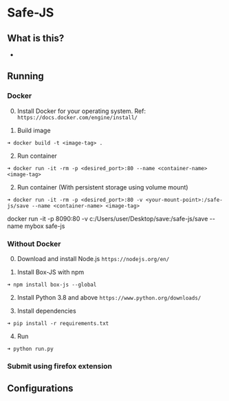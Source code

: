 # Safe-JS

## What is this?
- 

## Running
### Docker

0. Install Docker for your operating system. Ref: `https://docs.docker.com/engine/install/` 

1. Build image
```
➜ docker build -t <image-tag> .
```

2. Run container
```
➜ docker run -it -rm -p <desired_port>:80 --name <container-name> <image-tag>
```

2. Run container (With persistent storage using volume mount)
```
➜ docker run -it -rm -p <desired_port>:80 -v <your-mount-point>:/safe-js/save --name <container-name> <image-tag>
```
docker run -it -p 8090:80 -v c:/Users/user/Desktop/save:/safe-js/save --name mybox safe-js


### Without Docker

0. Download and install Node.js `https://nodejs.org/en/`

1. Install Box-JS with npm
```
➜ npm install box-js --global
```

2. Install Python 3.8 and above `https://www.python.org/downloads/`

3. Install dependencies
```
➜ pip install -r requirements.txt
```
4. Run
```
➜ python run.py
```

### Submit using firefox extension

## Configurations
